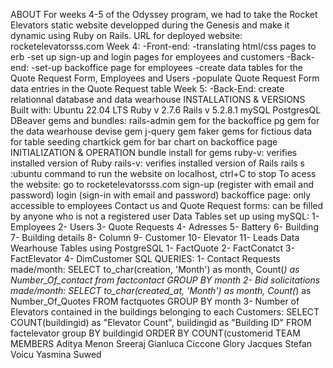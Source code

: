 ABOUT
    For weeks 4-5 of the Odyssey program, we had to take the Rocket Elevators static website developped during the Genesis and make it dynamic using Ruby on Rails.
URL for deployed website: rocketelevatorsss.com
Week 4:
    -Front-end:
        -translating html/css pages to erb
        -set up sign-up and login pages for employees and customers
    -Back-end:
        -set-up backoffice page for employees
        -create data tables for the Quote Request Form, Employees and Users
        -populate Quote Request Form data entries in the Quote Request table
Week 5:
    -Back-End: create relationnal database and data wearhouse
INSTALLATIONS & VERSIONS
    Built with:
    Ubuntu 22.04 LTS
    Ruby v 2.7.6
    Rails v 5.2.8.1
    mySQL
    PostgresQL
    DBeaver
    gems and bundles:
        rails-admin gem for the backoffice
        pg gem for the data wearhouse
        devise gem
        j-query gem
        faker gems for fictious data for table seeding
        chartkick gem for bar chart on backoffice page
INITIALIZATION & OPERATION
    bundle install for gems
    ruby-v: verifies installed version of Ruby
    rails-v: verifies installed version of Rails
    rails s :ubuntu command to run the website on localhost, ctrl+C to stop
    To acess the website:
    go to rocketelevatorsss.com
    sign-up (register with email and password)
    login (sign-in with email and password)
    backoffice page: only accessible to employees
    Contact us and Quote Request forms: can be filled by anyone who is not a registered user
    Data Tables set up using mySQL:
        1- Employees
        2- Users
        3- Quote Requests
        4- Adresses
        5- Battery
        6- Building
        7- Building details
        8- Column
        9- Customer
        10- Elevator
        11- Leads
    Data Wearhouse Tables using PostgreSQL
        1- FactQuote
        2- FactConatct
        3- FactElevator
        4- DimCustomer
SQL QUERIES:
    1- Contact Requests made/month:
	SELECT to_char(creation, 'Month') as month, Count(*) as Number_Of_contact from factcontact GROUP BY month
    2- Bid solicitations made/month:
    SELECT to_char(created_at, 'Month') as month, Count(*) as Number_Of_Quotes FROM factquotes GROUP BY month
    3- Number of Elevators contained in the buildings belonging to each Customers:
	SELECT COUNT(buildingid) as "Elevator Count", buildingid as "Building ID" FROM factelevator group BY buildingid ORDER BY COUNT(customerid
TEAM MEMBERS
    Aditya Menon Sreeraj
    Gianluca Ciccone
    Glory Jacques
    Stefan Voicu
    Yasmina Suwed